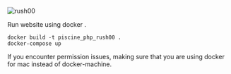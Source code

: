 ![rush00](https://media.giphy.com/media/6bdaROKzlkjHRVkyLD/giphy.gif)

Run website using docker . 

```
docker build -t piscine_php_rush00 .
docker-compose up
```


If you encounter permission issues, making sure that you are using docker for mac instead of docker-machine.
